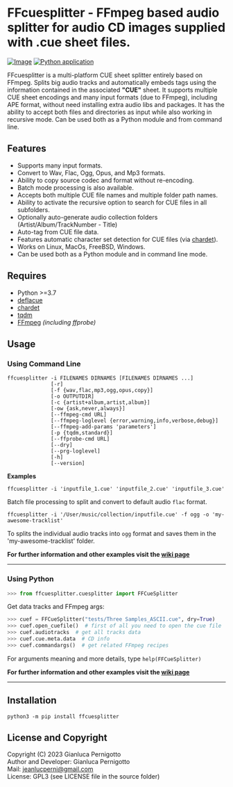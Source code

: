 # FFcuesplitter - FFmpeg based audio splitter for audio CD images supplied with .cue sheet files.

[![Image](https://img.shields.io/static/v1?label=python&logo=python&message=3.7%20|%203.8%20|%203.9%20|%203.10%20|%203.11&color=blue)](https://www.python.org/downloads/)
[![Python application](https://github.com/jeanslack/FFcuesplitter/actions/workflows/CI.yml/badge.svg)](https://github.com/jeanslack/FFcuesplitter/actions/workflows/CI.yml)

FFcuesplitter is a multi-platform CUE sheet splitter entirely based on FFmpeg.
Splits big audio tracks and automatically embeds tags using the information
contained in the associated **"CUE"** sheet. It supports multiple CUE sheet
encodings and many input formats (due to FFmpeg), including APE format, without
need installing extra audio libs and packages. It has the ability to accept both
files and directories as input while also working in recursive mode. Can be used
both as a Python module and from command line.   

## Features

- Supports many input formats.
- Convert to Wav, Flac, Ogg, Opus, and Mp3 formats.
- Ability to copy source codec and format without re-encoding.
- Batch mode processing is also available.
- Accepts both multiple CUE file names and multiple folder path names.
- Ability to activate the recursive option to search for CUE files in all subfolders.
- Optionally auto-generate audio collection folders (Artist/Album/TrackNumber - Title)
- Auto-tag from CUE file data.
- Features automatic character set detection for CUE files (via [chardet](https://pypi.org/project/chardet/)).
- Works on Linux, MacOs, FreeBSD, Windows.
- Can be used both as a Python module and in command line mode.

## Requires

- Python >=3.7
- [deflacue](https://pypi.org/project/deflacue/)
- [chardet](https://pypi.org/project/chardet/)
- [tqdm](https://pypi.org/project/tqdm/#description)
- [FFmpeg](https://ffmpeg.org/) *(including ffprobe)*


## Usage

### Using Command Line

```
ffcuesplitter -i FILENAMES DIRNAMES [FILENAMES DIRNAMES ...]
              [-r]
              [-f {wav,flac,mp3,ogg,opus,copy}]
              [-o OUTPUTDIR]
              [-c {artist+album,artist,album}]
              [-ow {ask,never,always}]
              [--ffmpeg-cmd URL]
              [--ffmpeg-loglevel {error,warning,info,verbose,debug}]
              [--ffmpeg-add-params 'parameters']
              [-p {tqdm,standard}]
              [--ffprobe-cmd URL]
              [--dry]
              [--prg-loglevel]
              [-h]
              [--version]
```

**Examples**   

`ffcuesplitter -i 'inputfile_1.cue' 'inputfile_2.cue' 'inputfile_3.cue'`   

Batch file processing to split and convert to default audio `flac` format.   

`ffcuesplitter -i '/User/music/collection/inputfile.cue' -f ogg -o 'my-awesome-tracklist'`   

To splits the individual audio tracks into `ogg` format
and saves them in the 'my-awesome-tracklist' folder.   

**For further information and other examples visit the [wiki page](https://github.com/jeanslack/FFcuesplitter/wiki)**   
***

### Using Python

```python
>>> from ffcuesplitter.cuesplitter import FFCueSplitter
```

Get data tracks and FFmpeg args:   

```python
>>> cuef = FFCueSplitter("tests/Three Samples_ASCII.cue", dry=True)
>>> cuef.open_cuefile()  # first of all you need to open the cue file
>>> cuef.audiotracks  # get all tracks data
>>> cuef.cue.meta.data  # CD info
>>> cuef.commandargs()  # get related FFmpeg recipes
```

For arguments meaning and more details, type `help(FFCueSplitter)`   

**For further information and other examples visit the [wiki page](https://github.com/jeanslack/FFcuesplitter/wiki)**   
***

## Installation

`python3 -m pip install ffcuesplitter`   

## License and Copyright

Copyright (C) 2023 Gianluca Pernigotto   
Author and Developer: Gianluca Pernigotto   
Mail: <jeanlucperni@gmail.com>   
License: GPL3 (see LICENSE file in the source folder)   


